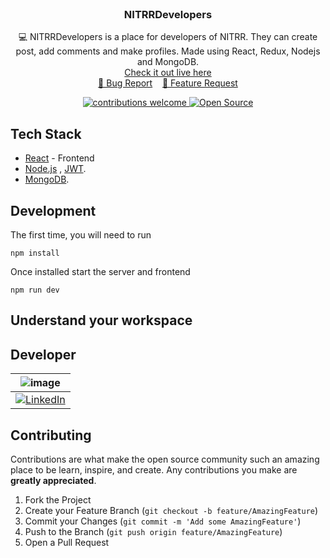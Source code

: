 <!-- # NITRRDevelopers
Connect with developers of NITRR


### Built With

* NodeJS
* ReactJS and Redux

Link: https://nitrr-developers.herokuapp.com
 -->
 
 <!-- PROJECT LOGO -->
<br />
<p align="center">
  <h3 align="center">NITRRDevelopers</h3>
  <p align="center">
    💻 NITRRDevelopers is a place for developers of NITRR. They can create post, add comments and make profiles. Made using React, Redux, Nodejs and MongoDB. 
    <br />
   <a href="https://nitrr-developers.herokuapp.com/"> Check it out live here </a>
    <br />
    <a href="https://github.com/Anirudh906/NITRRDevelopers/issues/new?assignees=&labels=&template=bug_report.md&title=">🐞 Bug Report</a> &nbsp;&nbsp;
    <a href="https://github.com/Anirudh906/NITRRDevelopers/issues/new?assignees=&labels=&template=feature_request.md&title=">📢 Feature Request</a>
    <br />
  </p>
<p align="center">
<a href="https://github.com/Anirudh906/NITRRDevelopers/issues">
    <img src="https://img.shields.io/badge/contributions-welcome-brightgreen.svg?style=flat" alt="contributions welcome">
</a>
<a href="#">
    <img src="https://badges.frapsoft.com/os/v1/open-source.svg?v=103" alt="Open Source">
</a>
</p>
</p>

## Tech Stack

* [React](https://reactjs.org/) - Frontend
* [Node.js](https://nodejs.org/en/) , [JWT](https://jwt.io/).
* [MongoDB](https://www.mongodb.com/).



## Development


The first time, you will need to run

```
npm install
```
Once installed start the server and frontend

```
npm run dev
```

## Understand your workspace

## Developer 
| ![image](https://avatars.githubusercontent.com/u/40207836?s=400&u=964128a15a369db95b659bf8a34a16ef6ca9212f&v=4)|
|:-:|
| [![LinkedIn](https://icons.iconarchive.com/icons/danleech/simple/32/linkedin-icon.png)](https://www.linkedin.com/in/anirudha-shivarkar-9a4818193/) 

<!-- CONTRIBUTING -->
## Contributing

Contributions are what make the open source community such an amazing place to be learn, inspire, and create. Any contributions you make are **greatly appreciated**.

1. Fork the Project
2. Create your Feature Branch (`git checkout -b feature/AmazingFeature`)
3. Commit your Changes (`git commit -m 'Add some AmazingFeature'`)
4. Push to the Branch (`git push origin feature/AmazingFeature`)
5. Open a Pull Request

<!-- LICENSE -->
<!-- ## License

Distributed under the MIT License. See `LICENSE` for more information. -->

